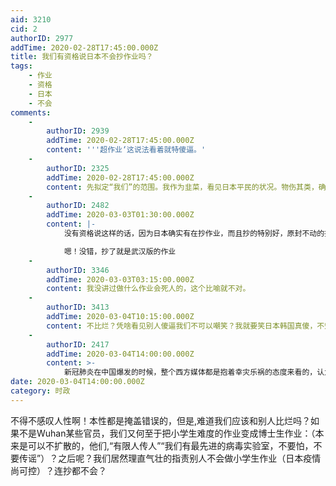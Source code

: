 ```yaml
---
aid: 3210
cid: 2
authorID: 2977
addTime: 2020-02-28T17:45:00.000Z
title: 我们有资格说日本不会抄作业吗？
tags:
    - 作业
    - 资格
    - 日本
    - 不会
comments:
    -
        authorID: 2939
        addTime: 2020-02-28T17:45:00.000Z
        content: '''超作业‘这说法看着就特傻逼。'
    -
        authorID: 2325
        addTime: 2020-02-28T17:45:00.000Z
        content: 先拟定“我们”的范围。我作为韭菜，看见日本平民的状况。物伤其类，确实可以指责日本政府。
    -
        authorID: 2482
        addTime: 2020-03-03T01:30:00.000Z
        content: |-
            没有资格说这样的话，因为日本确实有在抄作业，而且抄的特别好，原封不动的抄了下来。

            嗯！没错，抄了就是武汉版的作业
    -
        authorID: 3346
        addTime: 2020-03-03T03:15:00.000Z
        content: 我没讲过做什么作业会死人的，这个比喻就不对。
    -
        authorID: 3413
        addTime: 2020-03-04T10:15:00.000Z
        content: 不比烂？凭啥看见别人傻逼我们不可以嘲笑？我就要笑日本韩国真傻，不知道看看武汉的情况，无知落后反应迟钝。
    -
        authorID: 2417
        addTime: 2020-03-04T14:00:00.000Z
        content: >-
            新冠肺炎在中国爆发的时候，整个西方媒体都是抱着幸灾乐祸的态度来看的，认为中国这边愚昧落后，小题大做，刻意渲染自己种族优越性。现在同样的考卷已经摆在他们面前了，还是开卷的，与其说会不会抄不如说还有没有脸抄，至于历史会不会重演，我们不如静观其变。
date: 2020-03-04T14:00:00.000Z
category: 时政
---
```


不得不感叹人性啊！本性都是掩盖错误的，但是,难道我们应该和别人比烂吗？如果不是Wuhan某些官员，我们又何至于把小学生难度的作业变成博士生作业：（本来是可以不扩散的，他们,“有限人传人”“我们有最先进的病毒实验室，不要怕，不要传谣”）？之后呢？我们居然理直气壮的指责别人不会做小学生作业（日本疫情尚可控）？连抄都不会？
